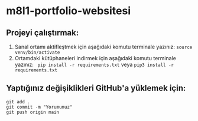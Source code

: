 # m8l1-portfolio-websitesi


## Projeyi çalıştırmak:
1. Sanal ortamı aktifleştmek için aşağıdaki komutu terminale yazınız:
```source venv/bin/activate```
2. Ortamdaki kütüphaneleri indirmek için aşağıdaki komutu terminale yazınız:
``` pip install -r requirements.txt```
veya
`pip3 install -r requirements.txt`

## Yaptığınız değişiklikleri GitHub'a yüklemek için:
```
git add .
git commit -m "Yorumunuz"
git push origin main
```
